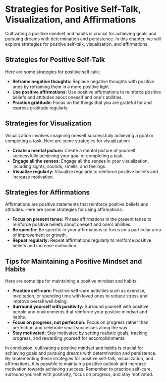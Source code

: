 Strategies for Positive Self-Talk, Visualization, and Affirmations
======================================================================================================================

Cultivating a positive mindset and habits is crucial for achieving goals and pursuing dreams with determination and persistence. In this chapter, we will explore strategies for positive self-talk, visualization, and affirmations.

Strategies for Positive Self-Talk
---------------------------------

Here are some strategies for positive self-talk:

* **Reframe negative thoughts:** Replace negative thoughts with positive ones by reframing them in a more positive light.
* **Use positive affirmations:** Use positive affirmations to reinforce positive beliefs and attitudes about oneself and one's abilities.
* **Practice gratitude:** Focus on the things that you are grateful for and express gratitude regularly.

Strategies for Visualization
----------------------------

Visualization involves imagining oneself successfully achieving a goal or completing a task. Here are some strategies for visualization:

* **Create a mental picture:** Create a mental picture of yourself successfully achieving your goal or completing a task.
* **Engage all the senses:** Engage all the senses in your visualization, including sights, sounds, smells, and feelings.
* **Visualize regularly:** Visualize regularly to reinforce positive beliefs and increase motivation.

Strategies for Affirmations
---------------------------

Affirmations are positive statements that reinforce positive beliefs and attitudes. Here are some strategies for using affirmations:

* **Focus on present tense:** Phrase affirmations in the present tense to reinforce positive beliefs about oneself and one's abilities.
* **Be specific:** Be specific in your affirmations to focus on a particular area of improvement or growth.
* **Repeat regularly:** Repeat affirmations regularly to reinforce positive beliefs and increase motivation.

Tips for Maintaining a Positive Mindset and Habits
--------------------------------------------------

Here are some tips for maintaining a positive mindset and habits:

* **Practice self-care:** Practice self-care activities such as exercise, meditation, or spending time with loved ones to reduce stress and improve overall well-being.
* **Surround yourself with positivity:** Surround yourself with positive people and environments that reinforce your positive mindset and habits.
* **Focus on progress, not perfection:** Focus on progress rather than perfection and celebrate small successes along the way.
* **Stay motivated:** Stay motivated by setting realistic goals, tracking progress, and rewarding yourself for accomplishments.

In conclusion, cultivating a positive mindset and habits is crucial for achieving goals and pursuing dreams with determination and persistence. By implementing these strategies for positive self-talk, visualization, and affirmations, it is possible to maintain a positive outlook and increase motivation towards achieving success. Remember to practice self-care, surround yourself with positivity, focus on progress, and stay motivated.
